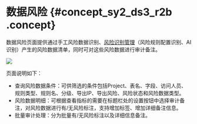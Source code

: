 # 数据风险 {#concept_sy2_ds3_r2b .concept}

数据风险页面提供通过手工风险数据识别、[风险识别管理](intl.zh-CN/使用指南/数据保护伞/风险识别管理.md#)（风险规则配置识别、AI识别）产生的风险数据清单，同时可对这些风险数据进行审计备注。

![](http://static-aliyun-doc.oss-cn-hangzhou.aliyuncs.com/assets/img/17060/15368167058851_zh-CN.png)

页面说明如下：

-   查询风险数据条件：可供筛选的条件包括Project、表名、字段、访问人员、规则类型、规则名、分级、导出IP、导出风险、风险状态和风险数据类型。
-   风险数据明细：可根据查看指标的需要在标题栏处的设置按钮中选择审计备注，对风险数据进行有/无风险标注，支持增加标签、增加详细备注信息。
-   批量审计处理：分为批量有/无风险标注以及详细信息备注。

